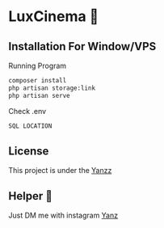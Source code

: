 <h1>LuxCinema 🎥</h1>

## Installation For Window/VPS
Running Program
```bash
composer install
php artisan storage:link
php artisan serve
```

Check .env
```bash
SQL LOCATION
```

## License

This project is under the [Yanzz](https://github.com/Yanzz231)

## Helper 🤖

Just DM me with instagram [Yanz](https://www.instagram.com/iyanmikasa/)
